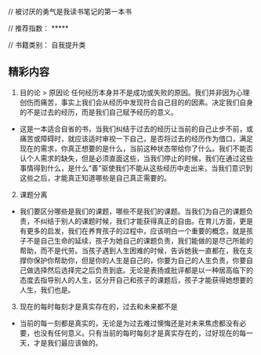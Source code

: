 // 被讨厌的勇气是我读书笔记的第一本书

// 推荐指数： *****

// 书籍类别： 自我提升类


## 精彩内容
1. 目的论 > 原因论
任何经历本身并不是成功或失败的原因。我们并非因为心理创伤而痛苦，事实上我们会从经历中发现符合自己目的的因素。决定我们自身的不是过去的经历，而是我们自己赋予经历的意义。

* 这是一本适合自省的书，当我们纠结于过去的经历让当前的自己止步不前，或痛苦或障碍时，就应该适时审视一下自己，是否将过去的经历作为借口，满足现在的需求，你真正想要的是什么，当前这种状态带给你了什么。我们不能否认个人需求的缺失，但是必须直面这些，当我们停止的时候，我们在通过这些事情得到什么，是什么“善”驱使我们不能从这些经历中走出来，当我们意识到这些之后，才能真正知道哪些是自己真正需要的。

2. 课题分离

* 我们要区分哪些是我们的课题，哪些不是我们的课题。当我们为自己的课题负责，不纠结于别人的课题时候，我们才能获得真正的自由。在育儿方面，更是有更多的启发，我们在养育孩子的过程中，应该明白一个重要的概念，就是孩子不是自己生命的延续，孩子为她自己的课题负责，我们能做的是尽己所能的帮助，而不是代劳。当孩子遇到人生困难的时候，告诉她我一直都在，我在支撑你保护你帮助你，但是你的人生是自己的，你要为自己的人生负责，你要自己做选择然后选择完之后负责到底。无论是表扬或批评都是以一种居高临下的态度去指导别人的人生，区分开自己和孩子的课题后，孩子才能获得她想要的人生，我们也是。

3. 现在的每时每刻才是真实存在的，过去和未来都不是

* 当前的每一刻都是真实的，无论是为过去难过懊悔还是对未来焦虑都没有必要，也没有任何意义。只有当前的每时每刻才是真实存在的，过好现在的每一天，才是我们最应该做的。
